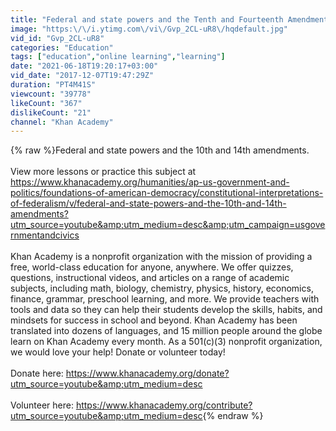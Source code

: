 ```yaml
---
title: "Federal and state powers and the Tenth and Fourteenth Amendments | Khan Academy"
image: "https:\/\/i.ytimg.com\/vi\/Gvp_2CL-uR8\/hqdefault.jpg"
vid_id: "Gvp_2CL-uR8"
categories: "Education"
tags: ["education","online learning","learning"]
date: "2021-06-18T19:20:17+03:00"
vid_date: "2017-12-07T19:47:29Z"
duration: "PT4M41S"
viewcount: "39778"
likeCount: "367"
dislikeCount: "21"
channel: "Khan Academy"
---
```

{% raw %}Federal and state powers and the 10th and 14th amendments.<br /><br />View more lessons or practice this subject at <a rel="nofollow" target="blank" href="https://www.khanacademy.org/humanities/ap-us-government-and-politics/foundations-of-american-democracy/constitutional-interpretations-of-federalism/v/federal-and-state-powers-and-the-10th-and-14th-amendments?utm_source=youtube&amp;utm_medium=desc&amp;utm_campaign=usgovernmentandcivics">https://www.khanacademy.org/humanities/ap-us-government-and-politics/foundations-of-american-democracy/constitutional-interpretations-of-federalism/v/federal-and-state-powers-and-the-10th-and-14th-amendments?utm_source=youtube&amp;utm_medium=desc&amp;utm_campaign=usgovernmentandcivics</a><br /><br />Khan Academy is a nonprofit organization with the mission of providing a free, world-class education for anyone, anywhere. We offer quizzes, questions, instructional videos, and articles on a range of academic subjects, including math, biology, chemistry, physics, history, economics, finance, grammar, preschool learning, and more. We provide teachers with tools and data so they can help their students develop the skills, habits, and mindsets for success in school and beyond. Khan Academy has been translated into dozens of languages, and 15 million people around the globe learn on Khan Academy every month. As a 501(c)(3) nonprofit organization, we would love your help! Donate or volunteer today! <br /><br />Donate here: <a rel="nofollow" target="blank" href="https://www.khanacademy.org/donate?utm_source=youtube&amp;utm_medium=desc">https://www.khanacademy.org/donate?utm_source=youtube&amp;utm_medium=desc</a><br /><br />Volunteer here: <a rel="nofollow" target="blank" href="https://www.khanacademy.org/contribute?utm_source=youtube&amp;utm_medium=desc">https://www.khanacademy.org/contribute?utm_source=youtube&amp;utm_medium=desc</a>{% endraw %}
